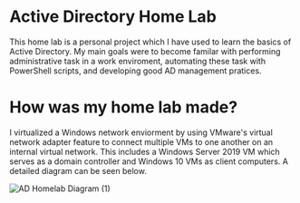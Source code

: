 # Active Directory Home Lab

This home lab is a personal project which I have used to learn the basics of Active Directory. My main goals were to become familar with performing administrative task in a work enviroment, automating these task with PowerShell scripts, and developing good AD management pratices.

# How was my home lab made?
I virtualized a Windows network enviorment by using VMware's virtual network adapter feature to connect multiple VMs to one another on an internal virtual network. This includes a Windows Server 2019 VM which serves as a domain controller and Windows 10 VMs as client computers. A detailed diagram can be seen below.

![AD Homelab Diagram (1)](https://user-images.githubusercontent.com/49128997/229348851-eb465b44-a0a7-4ca9-9cb2-fd652d29674c.png)

